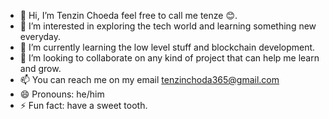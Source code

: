 - 👋 Hi, I’m Tenzin Choeda feel free to call me tenze 😊.
- 👀 I’m interested in exploring the tech world and learning something new everyday. 
- 🌱 I’m currently learning the low level stuff and blockchain development.
- 💞️ I’m looking to collaborate on any kind of project that can help me learn and grow.
- 📫 You can reach me on my email tenzinchoda365@gmail.com
- 😄 Pronouns: he/him
- ⚡ Fun fact: have a sweet tooth.

<!---
tenze21/tenze21 is a ✨ special ✨ repository because its `README.md` (this file) appears on your GitHub profile.
You can click the Preview link to take a look at your changes.
--->
